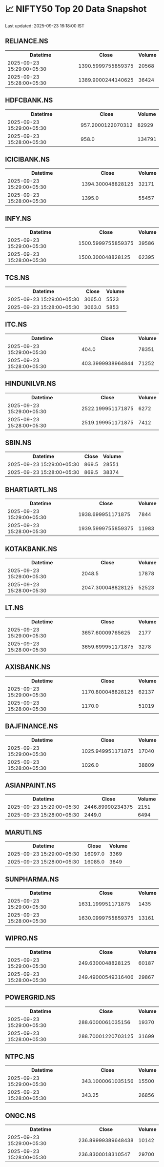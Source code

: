 # 📈 NIFTY50 Top 20 Data Snapshot

Last updated: 2025-09-23 16:18:00 IST

## RELIANCE.NS

<table>
  <tr><th>Datetime</th><th>Close</th><th>Volume</th></tr>
  <tr><td>2025-09-23 15:29:00+05:30</td><td>1390.5999755859375</td><td>20568</td></tr>
  <tr><td>2025-09-23 15:28:00+05:30</td><td>1389.9000244140625</td><td>36424</td></tr>
</table>

## HDFCBANK.NS

<table>
  <tr><th>Datetime</th><th>Close</th><th>Volume</th></tr>
  <tr><td>2025-09-23 15:29:00+05:30</td><td>957.2000122070312</td><td>82929</td></tr>
  <tr><td>2025-09-23 15:28:00+05:30</td><td>958.0</td><td>134791</td></tr>
</table>

## ICICIBANK.NS

<table>
  <tr><th>Datetime</th><th>Close</th><th>Volume</th></tr>
  <tr><td>2025-09-23 15:29:00+05:30</td><td>1394.300048828125</td><td>32171</td></tr>
  <tr><td>2025-09-23 15:28:00+05:30</td><td>1395.0</td><td>55457</td></tr>
</table>

## INFY.NS

<table>
  <tr><th>Datetime</th><th>Close</th><th>Volume</th></tr>
  <tr><td>2025-09-23 15:29:00+05:30</td><td>1500.5999755859375</td><td>39586</td></tr>
  <tr><td>2025-09-23 15:28:00+05:30</td><td>1500.300048828125</td><td>62395</td></tr>
</table>

## TCS.NS

<table>
  <tr><th>Datetime</th><th>Close</th><th>Volume</th></tr>
  <tr><td>2025-09-23 15:29:00+05:30</td><td>3065.0</td><td>5523</td></tr>
  <tr><td>2025-09-23 15:28:00+05:30</td><td>3063.0</td><td>5853</td></tr>
</table>

## ITC.NS

<table>
  <tr><th>Datetime</th><th>Close</th><th>Volume</th></tr>
  <tr><td>2025-09-23 15:29:00+05:30</td><td>404.0</td><td>78351</td></tr>
  <tr><td>2025-09-23 15:28:00+05:30</td><td>403.3999938964844</td><td>71252</td></tr>
</table>

## HINDUNILVR.NS

<table>
  <tr><th>Datetime</th><th>Close</th><th>Volume</th></tr>
  <tr><td>2025-09-23 15:29:00+05:30</td><td>2522.199951171875</td><td>6272</td></tr>
  <tr><td>2025-09-23 15:28:00+05:30</td><td>2519.199951171875</td><td>7412</td></tr>
</table>

## SBIN.NS

<table>
  <tr><th>Datetime</th><th>Close</th><th>Volume</th></tr>
  <tr><td>2025-09-23 15:29:00+05:30</td><td>869.5</td><td>28551</td></tr>
  <tr><td>2025-09-23 15:28:00+05:30</td><td>869.5</td><td>38374</td></tr>
</table>

## BHARTIARTL.NS

<table>
  <tr><th>Datetime</th><th>Close</th><th>Volume</th></tr>
  <tr><td>2025-09-23 15:29:00+05:30</td><td>1938.699951171875</td><td>7844</td></tr>
  <tr><td>2025-09-23 15:28:00+05:30</td><td>1939.5999755859375</td><td>11983</td></tr>
</table>

## KOTAKBANK.NS

<table>
  <tr><th>Datetime</th><th>Close</th><th>Volume</th></tr>
  <tr><td>2025-09-23 15:29:00+05:30</td><td>2048.5</td><td>17878</td></tr>
  <tr><td>2025-09-23 15:28:00+05:30</td><td>2047.300048828125</td><td>52523</td></tr>
</table>

## LT.NS

<table>
  <tr><th>Datetime</th><th>Close</th><th>Volume</th></tr>
  <tr><td>2025-09-23 15:29:00+05:30</td><td>3657.60009765625</td><td>2177</td></tr>
  <tr><td>2025-09-23 15:28:00+05:30</td><td>3659.699951171875</td><td>3278</td></tr>
</table>

## AXISBANK.NS

<table>
  <tr><th>Datetime</th><th>Close</th><th>Volume</th></tr>
  <tr><td>2025-09-23 15:29:00+05:30</td><td>1170.800048828125</td><td>62137</td></tr>
  <tr><td>2025-09-23 15:28:00+05:30</td><td>1170.0</td><td>51019</td></tr>
</table>

## BAJFINANCE.NS

<table>
  <tr><th>Datetime</th><th>Close</th><th>Volume</th></tr>
  <tr><td>2025-09-23 15:29:00+05:30</td><td>1025.949951171875</td><td>17040</td></tr>
  <tr><td>2025-09-23 15:28:00+05:30</td><td>1026.0</td><td>38809</td></tr>
</table>

## ASIANPAINT.NS

<table>
  <tr><th>Datetime</th><th>Close</th><th>Volume</th></tr>
  <tr><td>2025-09-23 15:29:00+05:30</td><td>2446.89990234375</td><td>2151</td></tr>
  <tr><td>2025-09-23 15:28:00+05:30</td><td>2449.0</td><td>6494</td></tr>
</table>

## MARUTI.NS

<table>
  <tr><th>Datetime</th><th>Close</th><th>Volume</th></tr>
  <tr><td>2025-09-23 15:29:00+05:30</td><td>16097.0</td><td>3369</td></tr>
  <tr><td>2025-09-23 15:28:00+05:30</td><td>16085.0</td><td>3849</td></tr>
</table>

## SUNPHARMA.NS

<table>
  <tr><th>Datetime</th><th>Close</th><th>Volume</th></tr>
  <tr><td>2025-09-23 15:29:00+05:30</td><td>1631.199951171875</td><td>1435</td></tr>
  <tr><td>2025-09-23 15:28:00+05:30</td><td>1630.0999755859375</td><td>13161</td></tr>
</table>

## WIPRO.NS

<table>
  <tr><th>Datetime</th><th>Close</th><th>Volume</th></tr>
  <tr><td>2025-09-23 15:29:00+05:30</td><td>249.6300048828125</td><td>60187</td></tr>
  <tr><td>2025-09-23 15:28:00+05:30</td><td>249.49000549316406</td><td>29867</td></tr>
</table>

## POWERGRID.NS

<table>
  <tr><th>Datetime</th><th>Close</th><th>Volume</th></tr>
  <tr><td>2025-09-23 15:29:00+05:30</td><td>288.6000061035156</td><td>19370</td></tr>
  <tr><td>2025-09-23 15:28:00+05:30</td><td>288.70001220703125</td><td>31699</td></tr>
</table>

## NTPC.NS

<table>
  <tr><th>Datetime</th><th>Close</th><th>Volume</th></tr>
  <tr><td>2025-09-23 15:29:00+05:30</td><td>343.1000061035156</td><td>15500</td></tr>
  <tr><td>2025-09-23 15:28:00+05:30</td><td>343.25</td><td>26856</td></tr>
</table>

## ONGC.NS

<table>
  <tr><th>Datetime</th><th>Close</th><th>Volume</th></tr>
  <tr><td>2025-09-23 15:29:00+05:30</td><td>236.89999389648438</td><td>10142</td></tr>
  <tr><td>2025-09-23 15:28:00+05:30</td><td>236.8300018310547</td><td>29700</td></tr>
</table>

